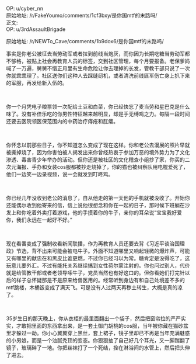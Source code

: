 
OP: u/cyber_nn  
原始地址: /r/FakeYoumo/comments/1cf3bxy/是你国mtf的末路吗/  
正文:  
OP: u/3rdAssaultBrigade  

 原始地址: /r/NEWTo_Cave/comments/1b9dox6/是你国mtf的末路吗/  

事实是你老公被征去当劳动军或者拉到前线当炮灰，而你因为长期吃糖当劳动军都不够格，被贴上社会再教育人员的标签，交到社区管理，每个月要报备。老保爹妈喊了一万遍，舅舅不惜正月里有生命危险让你去理掉的长发，管教干部只说了一次你就乖乖理了。社区送你们这种人去踩缝纫机，或者清洗前线匪军伤亡身上扒下来的军服，再发给新入伍的。

&#x200B;

你一个月凭电子粮票领一次配给土豆和白菜，你已经快忘了麦当劳和星巴克是什么味了。没有补佳乐吃的你男性特征越来越明显，却是手无缚鸡之力。每隔一段时间还要去医院领医保范围内的中药治疗痔疮和肛瘘。

&#x200B;

你怀念以前那些日子，你不知道怎么变成了现在这样。你和老公去漫展的照片早就被撕掉烧了，因为你害怕被人揭发出来你曾经热衷于参加万恶的境外势力为了文化渗透、毒害青少年举办的活动。但你还是被社区的文化稽查小组抄了家，你买的二次元海报、手办和女装cos服都被抄走烧掉了，你的猫也被纠察队用电棍爱死了，他们一边笑一边录视频，说一会就发到叮咚鸡。

&#x200B;

你已经几年没收到老公的消息了，自从他走的第一天他的手机就被没收了。开始你还能偶尔收到他寄来的信，信上说他很想念和你在一起的日子，那时候下班躺在沙发上和你吃着外卖打着游戏，他的手摸着你的牛子，亲你的耳朵说“宝宝我好爱你，我们永远在一起好不好。”

&#x200B;

现在看番变成了强制收看新闻联播，作为再教育人员还要去背《习近平谈治国理政》节选，背不出来可能会被电牛子。外面不知道哪里又响起轻微的爆炸声，可能又有哪里的献忠在和黑皮比谁更燃，不过你已经习以为常。糖肯定是没得吃了，这玩意儿要外汇。不过有能托关系继续搞到女性荷尔蒙注射的。你也问过别人，代价就是给管教干部或者老领导嗦牛子，党员当然也有好这口的。但你看她们打完针以后的样子总怀疑那是不是原来给兽医用的。经常听到身边有和自己处境差不多的mtf跳楼，木桶饭变成了满天飞。可是没有人过两天再秽土转生，大概是真的凉了。

&#x200B;

35岁生日的那天晚上，你从衣柜的最里面翻出一个袋子，然后把窗帘拉的严严实实，才敢把里面的东西拿出来，是一套土御门胡桃的cos服，当年被你藏在猫砂盆里才躲过一劫。你小心翼翼穿上黑丝，套上裙子，镜子里却已不再是当年充满魅惑的小男娘，而是一个油腻秃顶的变态。你狠狠抽了自己好几个耳光，又一脚踹翻了镜子，玻璃碎了一地。你把丝袜打了一个死结，拴在淋浴间的水管上，然后把头伸了进去。
